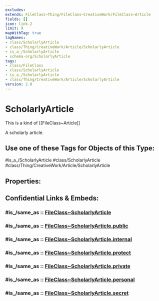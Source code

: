 ```yaml
---
excludes: 
extends: FileClass~Thing/FileClass~CreativeWork/FileClass~Article
fields: []
icon: link-2
limit: 9
mapWithTag: true
tagNames:
- class/ScholarlyArticle
- class/Thing/CreativeWork/Article/ScholarlyArticle
- is_a_/ScholarlyArticle
- schema-org/ScholarlyArticle
tags:
- class/FileClass
- class/ScholarlyArticle
- is_a_/ScholarlyArticle
- class/Thing/CreativeWork/Article/ScholarlyArticle
version: 2.0
---
```


# ScholarlyArticle
This is a kind of [[FileClass~Article]]

A scholarly article.


## Use one of these Tags for Objects of this Type:

#is_a_/ScholarlyArticle
#class/ScholarlyArticle
#class/Thing/CreativeWork/Article/ScholarlyArticle

## Properties:


## Confidential Links & Embeds: 

### #is_/same_as :: [FileClass~ScholarlyArticle](/_Standards/fileClass/FileClass~Thing/FileClass~CreativeWork/FileClass~Article/FileClass~ScholarlyArticle.md) 

### #is_/same_as :: [FileClass~ScholarlyArticle.public](/_public/fileClass/FileClass~Thing/FileClass~CreativeWork/FileClass~Article/FileClass~ScholarlyArticle.public.md) 

### #is_/same_as :: [FileClass~ScholarlyArticle.internal](/_internal/fileClass/FileClass~Thing/FileClass~CreativeWork/FileClass~Article/FileClass~ScholarlyArticle.internal.md) 

### #is_/same_as :: [FileClass~ScholarlyArticle.protect](/_protect/fileClass/FileClass~Thing/FileClass~CreativeWork/FileClass~Article/FileClass~ScholarlyArticle.protect.md) 

### #is_/same_as :: [FileClass~ScholarlyArticle.private](/_private/fileClass/FileClass~Thing/FileClass~CreativeWork/FileClass~Article/FileClass~ScholarlyArticle.private.md) 

### #is_/same_as :: [FileClass~ScholarlyArticle.personal](/_personal/fileClass/FileClass~Thing/FileClass~CreativeWork/FileClass~Article/FileClass~ScholarlyArticle.personal.md) 

### #is_/same_as :: [FileClass~ScholarlyArticle.secret](/_secret/fileClass/FileClass~Thing/FileClass~CreativeWork/FileClass~Article/FileClass~ScholarlyArticle.secret.md)

